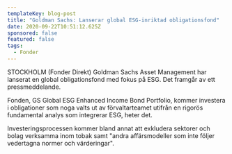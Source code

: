 ```yaml
---
templateKey: blog-post
title: "Goldman Sachs: Lanserar global ESG-inriktad obligationsfond"
date: 2020-09-22T10:51:12.625Z
sponsored: false
featured: false
tags:
  - Fonder
---
```

STOCKHOLM (Fonder Direkt) Goldman Sachs Asset Management har lanserat en global obligationsfond med fokus på ESG. Det framgår av ett pressmeddelande.

Fonden, GS Global ESG Enhanced Income Bond Portfolio, kommer investera i obligationer som noga valts ut av förvaltarteamet utifrån en rigorös fundamental analys som integrerar ESG, heter det.

Investeringsprocessen kommer bland annat att exkludera sektorer och bolag verksamma inom tobak samt "andra affärsmodeller som inte följer vedertagna normer och värderingar".